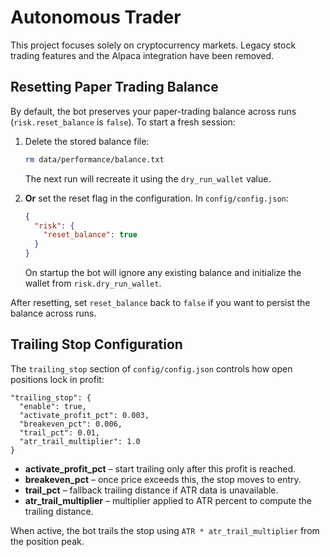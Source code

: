 # Autonomous Trader

This project focuses solely on cryptocurrency markets. Legacy stock trading
features and the Alpaca integration have been removed.

## Resetting Paper Trading Balance

By default, the bot preserves your paper-trading balance across runs
(`risk.reset_balance` is `false`). To start a fresh session:

1. Delete the stored balance file:
   ```bash
   rm data/performance/balance.txt
   ```
   The next run will recreate it using the `dry_run_wallet` value.

2. **Or** set the reset flag in the configuration. In `config/config.json`:
   ```json
   {
     "risk": {
       "reset_balance": true
     }
   }
   ```
   On startup the bot will ignore any existing balance and initialize the wallet
   from `risk.dry_run_wallet`.

After resetting, set `reset_balance` back to `false` if you want to persist the
balance across runs.

## Trailing Stop Configuration

The `trailing_stop` section of `config/config.json` controls how open
positions lock in profit:

```
"trailing_stop": {
  "enable": true,
  "activate_profit_pct": 0.003,
  "breakeven_pct": 0.006,
  "trail_pct": 0.01,
  "atr_trail_multiplier": 1.0
}
```

- **activate_profit_pct** – start trailing only after this profit is reached.
- **breakeven_pct** – once price exceeds this, the stop moves to entry.
- **trail_pct** – fallback trailing distance if ATR data is unavailable.
- **atr_trail_multiplier** – multiplier applied to ATR percent to compute the
  trailing distance.

When active, the bot trails the stop using `ATR * atr_trail_multiplier` from
the position peak.

